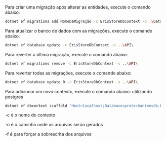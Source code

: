 Para criar uma migração após alterar as entidades, execute o comando abaixo:

```bash
dotnet ef migrations add NomeDaMigração -c ErisStoreDbContext -o .\Data\Migrations\ -s ..\API\
```

Para atualizar o banco de dados com as migrações, execute o comando abaixo:

```bash
dotnet ef database update -c ErisStoreDbContext -s ..\API\
```

Para reverter a última migração, execute o comando abaixo:

```bash
dotnet ef migrations remove -c ErisStoreDbContext -s ..\API\
```

Para reverter todas as migrações, execute o comando abaixo:

```bash
dotnet ef database update 0 -c ErisStoreDbContext -s ..\API\
```

Para adicionar um novo contexto, execute o comando abaixo:
utilizando postgres
```bash
dotnet ef dbcontext scaffold "Host=localhost;Database=protechanimesdb;Username=postgres;Password=postgres" Npgsql.EntityFrameworkCore.PostgreSQL -c ErisStoreDbContext -o Entities -f
```
-c é o nome do contexto 

-o é o caminho onde os arquivos serão gerados

-f é para forçar a sobrescrita dos arquivos
